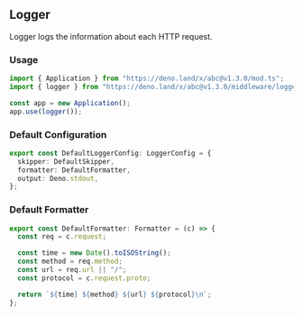 ## Logger

Logger logs the information about each HTTP request.

### Usage

```ts
import { Application } from "https://deno.land/x/abc@v1.3.0/mod.ts";
import { logger } from "https://deno.land/x/abc@v1.3.0/middleware/logger.ts";

const app = new Application();
app.use(logger());
```

### Default Configuration

```ts
export const DefaultLoggerConfig: LoggerConfig = {
  skipper: DefaultSkipper,
  formatter: DefaultFormatter,
  output: Deno.stdout,
};
```

### Default Formatter

```ts
export const DefaultFormatter: Formatter = (c) => {
  const req = c.request;

  const time = new Date().toISOString();
  const method = req.method;
  const url = req.url || "/";
  const protocol = c.request.proto;

  return `${time} ${method} ${url} ${protocol}\n`;
};
```
